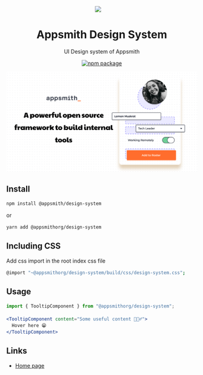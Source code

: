 <p align="center">
  <a href="http://appsmith.com">
    <img width="110px" style="margin-right: 20px" src="https://global-uploads.webflow.com/61531b23c347e4fbd4a84209/61531b23c347e41e24a8423e_Logo.svg">
  </a>
</p>

<h1 align="center">Appsmith Design System</h1>

<div align="center">

UI Design system of Appsmith

[![npm package](https://img.shields.io/npm/v/@appsmithorg/design-system.svg?style=flat-square)](https://www.npmjs.org/package/@appsmithorg/design-system)

</div>

[![](https://github.com/appsmithorg/appsmith/raw/release/static/git-banner-new.png)](https://appsmith.com)




## Install

```bash
npm install @appsmith/design-system
```
or
```bash
yarn add @appsmithorg/design-system
```

## Including CSS

Add css import in the root index css file
```bash
@import "~@appsmithorg/design-system/build/css/design-system.css";
```

## Usage

```jsx
import { TooltipComponent } from "@appsmithorg/design-system";

<TooltipComponent content="Some useful content 🤷🏽‍♂️">
  Hover here 😁
</TooltipComponent>
```

## Links

- [Home page](https://www.appsmith.com)
